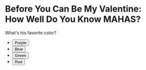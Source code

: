 <!DOCTYPE html>
<html lang="en">
<head>
    <meta charset="UTF-8">
    <meta name="viewport" content="width=device-width, initial-scale=1.0">
    <title>Before You Can Be My Valentine: How Well Do You Know MAHAS?</title>
    <link rel="stylesheet" href="style.css">
</head>
<body>
    <div id="quizContainer">
        <h1>Before You Can Be My Valentine: How Well Do You Know MAHAS?</h1>
        <div id="question1" class="question">
            <p>What's his favorite color?</p>
            <ul>
                <li><button onclick="checkAnswer('q1', 'purple')">Purple</button></li>
                <li><button onclick="checkAnswer('q1', 'blue')">Blue</button></li>
                <li><button onclick="checkAnswer('q1', 'green')">Green</button></li>
                <li><button onclick="checkAnswer('q1', 'red')">Red</button></li>
            </ul>
            <p id="q1"></p>
        </div>
        <div id="question2" class="question" style="display:none;">
            <p>Who's his favorite artist?</p>
            <ul>
                <li><button onclick="checkAnswer('q2', 'drake')">Drake</button></li>
                <li><button onclick="checkAnswer('q2', 'daniel')">Daniel Caesar</button></li>
                <li><button onclick="checkAnswer('q2', 'kanye')">Kanye</button></li>
                <li><button onclick="checkAnswer('q2', 'weeknd')">The Weeknd</button></li>
            </ul>
            <p id="q2"></p>
        </div>
        <div id="question3" class="question" style="display:none;">
            <p>Who does he love the most in the whole wide world?</p>
            <ul>
                <li><button onclick="checkAnswer('q3', 'zoya')">Zoya</button></li>
                <li><button onclick="checkAnswer('q3', 'zoya')">Zoya</button></li>
                <li><button onclick="checkAnswer('q3', 'zoya')">Zoya</button></li>
                <li><button onclick="checkAnswer('q3', 'zoya')">Zoya</button></li>
            </ul>
            <p id="q3"></p>
        </div>
        <div id="result" class="question" style="display:none;">
            <p id="resultMessage"></p>
        </div>
    </div>
    <script src="script.js"></script>
</body>
</html>
